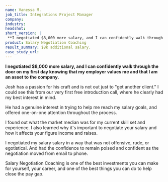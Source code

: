 ```yaml
---
name: Vanessa M.
job_title: Integrations Project Manager
company: 
industry: 
headshot: 
short_version: |
 **I negotiated $8,000 more salary, and I can confidently walk through the door on my first day knowing that my employer values me and that I am an asset to the company.**
product: Salary Negotiation Coaching
result_summary: $8k additional salary.
case_study_url: 
---
```


**I negotiated $8,000 more salary, and I can confidently walk through the door on my first day knowing that my employer values me and that I am an asset to the company.**

Josh has a passion for his craft and is not out just to "get another client." I could see this from our very first free introduction call, where he clearly had my best interest in mind.

He had a genuine interest in trying to help me reach my salary goals, and offered one-on-one attention throughout the process.

I found out what the market median was for my current skill set and experience. I also learned why it's important to negotiate your salary and how it affects your figure income and raises.

I negotiated my salary salary in a way that was not offensive, rude, or egotistical. And had the confidence to remain poised and confident as the negotiation moved from email to phone.

Salary Negotiation Coaching is one of the best investments you can make for yourself, your career, and one of the best things you can do to help close the pay gap.